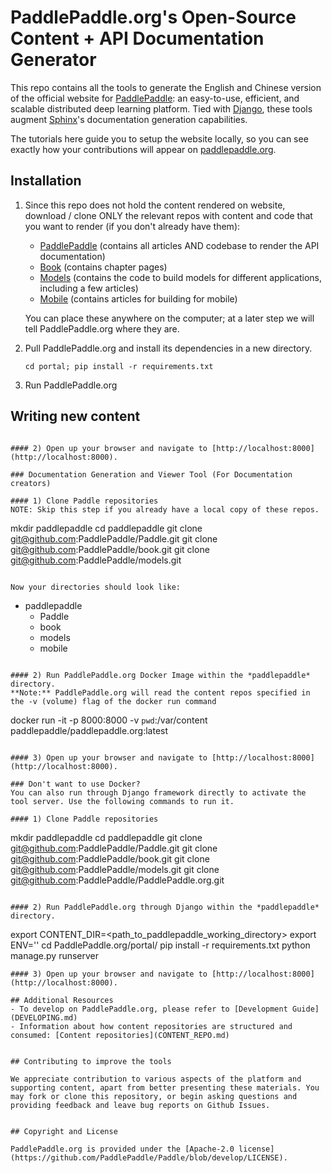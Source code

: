 # PaddlePaddle.org's Open-Source Content + API Documentation Generator

This repo contains all the tools to generate the English and Chinese version of the official website for [PaddlePaddle](https://github.com/PaddlePaddle/Paddle): an easy-to-use, efficient, and scalable distributed deep learning platform. Tied with [Django](https://www.djangoproject.com/), these tools augment [Sphinx](http://www.sphinx-doc.org/en/master/)'s documentation generation capabilities.

The tutorials here guide you to setup the website locally, so you can see exactly how your contributions will appear on [paddlepaddle.org](http://paddlepaddle.org).


## Installation

1. Since this repo does not hold the content rendered on website, download / clone ONLY the relevant repos with content and code that you want to render (if you don't already have them):
   - [PaddlePaddle](https://github.com/PaddlePaddle/Paddle) (contains all articles AND codebase to render the API documentation)
   - [Book](https://github.com/PaddlePaddle/book) (contains chapter pages)
   - [Models](https://github.com/PaddlePaddle/models) (contains the code to build models for different applications, including a few articles)
   - [Mobile](https://github.com/PaddlePaddle/mobile) (contains articles for building for mobile)

   You can place these anywhere on the computer; at a later step we will tell PaddlePaddle.org where they are.


2. Pull PaddlePaddle.org and install its dependencies in a new directory.

   ```git clone git@github.com:PaddlePaddle/PaddlePaddle.org.git
   cd portal; pip install -r requirements.txt
   ```

3. Run PaddlePaddle.org



## Writing new content





```

#### 2) Open up your browser and navigate to [http://localhost:8000](http://localhost:8000).

### Documentation Generation and Viewer Tool (For Documentation creators)

#### 1) Clone Paddle repositories
NOTE: Skip this step if you already have a local copy of these repos.
```
mkdir paddlepaddle
cd paddlepaddle
git clone git@github.com:PaddlePaddle/Paddle.git
git clone git@github.com:PaddlePaddle/book.git
git clone git@github.com:PaddlePaddle/models.git
```

Now your directories should look like:

```
- paddlepaddle
    - Paddle
    - book
    - models
    - mobile
```

#### 2) Run PaddlePaddle.org Docker Image within the *paddlepaddle* directory.
**Note:** PaddlePaddle.org will read the content repos specified in the -v (volume) flag of the docker run command

```
docker run -it -p 8000:8000 -v `pwd`:/var/content paddlepaddle/paddlepaddle.org:latest
```

#### 3) Open up your browser and navigate to [http://localhost:8000](http://localhost:8000).

### Don't want to use Docker?
You can also run through Django framework directly to activate the tool server. Use the following commands to run it.

#### 1) Clone Paddle repositories
```
mkdir paddlepaddle
cd paddlepaddle
git clone git@github.com:PaddlePaddle/Paddle.git
git clone git@github.com:PaddlePaddle/book.git
git clone git@github.com:PaddlePaddle/models.git
git clone git@github.com:PaddlePaddle/PaddlePaddle.org.git
```

#### 2) Run PaddlePaddle.org through Django within the *paddlepaddle* directory.
```
export CONTENT_DIR=<path_to_paddlepaddle_working_directory>
export ENV=''
cd PaddlePaddle.org/portal/
pip install -r requirements.txt
python manage.py runserver
```
#### 3) Open up your browser and navigate to [http://localhost:8000](http://localhost:8000).

## Additional Resources
- To develop on PaddlePaddle.org, please refer to [Development Guide](DEVELOPING.md)
- Information about how content repositories are structured and consumed: [Content repositories](CONTENT_REPO.md)


## Contributing to improve the tools

We appreciate contribution to various aspects of the platform and supporting content, apart from better presenting these materials. You may fork or clone this repository, or begin asking questions and providing feedback and leave bug reports on Github Issues.


## Copyright and License

PaddlePaddle.org is provided under the [Apache-2.0 license](https://github.com/PaddlePaddle/Paddle/blob/develop/LICENSE).

